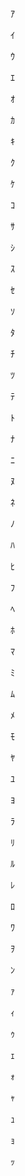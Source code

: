ｱ

ｲ

ｳ

ｴ

ｵ

ｶ

ｷ

ｸ

ｹ

ｺ

ｻ

ｼ

ｽ

ｾ

ｿ

ﾀ

ﾁ

ﾂ

ﾃ

ﾄ

ﾅ

ﾆ

ﾇ

ﾈ

ﾉ

ﾊ

ﾋ

ﾌ

ﾍ

ﾎ

ﾏ

ﾐ

ﾑ

ﾒ

ﾓ

ﾔ

ﾕ

ﾖ

ﾗ

ﾘ

ﾙ

ﾚ

ﾛ

ﾜ

ｦ

ﾝ

ｧ

ｨ

ｩ

ｪ

ｫ

ｬ

ｭ

ｮ

ｯ
